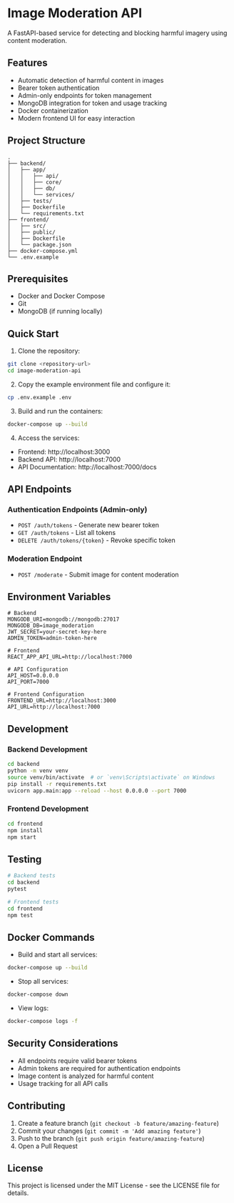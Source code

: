 # Image Moderation API

A FastAPI-based service for detecting and blocking harmful imagery using content moderation.

## Features

- Automatic detection of harmful content in images
- Bearer token authentication
- Admin-only endpoints for token management
- MongoDB integration for token and usage tracking
- Docker containerization
- Modern frontend UI for easy interaction

## Project Structure

```
.
├── backend/
│   ├── app/
│   │   ├── api/
│   │   ├── core/
│   │   ├── db/
│   │   └── services/
│   ├── tests/
│   ├── Dockerfile
│   └── requirements.txt
├── frontend/
│   ├── src/
│   ├── public/
│   ├── Dockerfile
│   └── package.json
├── docker-compose.yml
└── .env.example
```

## Prerequisites

- Docker and Docker Compose
- Git
- MongoDB (if running locally)

## Quick Start

1. Clone the repository:
```bash
git clone <repository-url>
cd image-moderation-api
```

2. Copy the example environment file and configure it:
```bash
cp .env.example .env
```

3. Build and run the containers:
```bash
docker-compose up --build
```

4. Access the services:
- Frontend: http://localhost:3000
- Backend API: http://localhost:7000
- API Documentation: http://localhost:7000/docs

## API Endpoints

### Authentication Endpoints (Admin-only)

- `POST /auth/tokens` - Generate new bearer token
- `GET /auth/tokens` - List all tokens
- `DELETE /auth/tokens/{token}` - Revoke specific token

### Moderation Endpoint

- `POST /moderate` - Submit image for content moderation

## Environment Variables

```env
# Backend
MONGODB_URI=mongodb://mongodb:27017
MONGODB_DB=image_moderation
JWT_SECRET=your-secret-key-here
ADMIN_TOKEN=admin-token-here

# Frontend
REACT_APP_API_URL=http://localhost:7000

# API Configuration
API_HOST=0.0.0.0
API_PORT=7000

# Frontend Configuration
FRONTEND_URL=http://localhost:3000
API_URL=http://localhost:7000
```

## Development

### Backend Development

```bash
cd backend
python -m venv venv
source venv/bin/activate  # or `venv\Scripts\activate` on Windows
pip install -r requirements.txt
uvicorn app.main:app --reload --host 0.0.0.0 --port 7000
```

### Frontend Development

```bash
cd frontend
npm install
npm start
```

## Testing

```bash
# Backend tests
cd backend
pytest

# Frontend tests
cd frontend
npm test
```

## Docker Commands

- Build and start all services:
```bash
docker-compose up --build
```

- Stop all services:
```bash
docker-compose down
```

- View logs:
```bash
docker-compose logs -f
```

## Security Considerations

- All endpoints require valid bearer tokens
- Admin tokens are required for authentication endpoints
- Image content is analyzed for harmful content
- Usage tracking for all API calls

## Contributing

1. Create a feature branch (`git checkout -b feature/amazing-feature`)
2. Commit your changes (`git commit -m 'Add amazing feature'`)
3. Push to the branch (`git push origin feature/amazing-feature`)
4. Open a Pull Request

## License

This project is licensed under the MIT License - see the LICENSE file for details. 